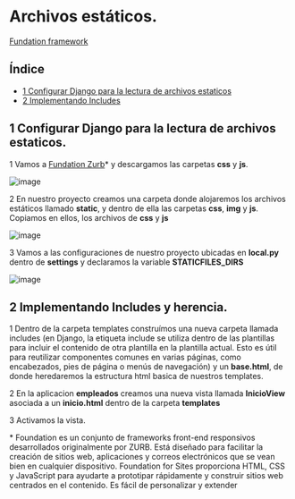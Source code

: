 # Archivos estáticos.

[Fundation framework](https://get.foundation/sites/getting-started.html)

## Índice

* [1 Configurar Django para la lectura de archivos estaticos](#1-Configurar-Django-para-la-lectura-de-archivos-estaticos)
* [2 Implementando Includes](#2-Implementando-Includes)


## 1 Configurar Django para la lectura de archivos estaticos.

1 Vamos a [Fundation Zurb](https://get.foundation/sites/docs/installation.html)* y descargamos las carpetas **css** y **js**.

![image](https://github.com/user-attachments/assets/a352ecb7-1bdf-47f2-8c0a-a02916cca70e)


2 En nuestro proyecto creamos una carpeta donde alojaremos los archivos estáticos llamado **static**, y dentro de ella las carpetas **css**, **img** y **js**. Copiamos en ellos, los archivos de **css** y **js**

![image](https://github.com/user-attachments/assets/d396c2b5-a7a6-40be-af96-d080577c1691)


3 Vamos a las configuraciones de nuestro proyecto ubicadas en **local.py** dentro de **settings** y declaramos la variable **STATICFILES_DIRS**

![image](https://github.com/user-attachments/assets/78757686-9aeb-4eb1-a9c2-270e0e6643bd)

## 2 Implementando Includes y herencia.

1 Dentro de la carpeta templates construímos una nueva carpeta llamada includes (en Django, la etiqueta include se utiliza dentro de las plantillas para incluir el contenido de otra plantilla en la plantilla actual. Esto es útil para reutilizar componentes comunes en varias páginas, como encabezados, pies de página o menús de navegación) y un **base.html**, de donde heredaremos la estructura html basica de nuestros templates.

2 En la aplicacion **empleados** creamos una nueva vista llamada **InicioView** asociada a un **inicio.html** dentro de la carpeta **templates**

3 Activamos la vista.







\* Foundation es un conjunto de frameworks front-end responsivos desarrollados originalmente por ZURB. Está diseñado para facilitar la creación de sitios web, aplicaciones y correos electrónicos que se vean bien en cualquier dispositivo. Foundation for Sites proporciona HTML, CSS y JavaScript para ayudarte a prototipar rápidamente y construir sitios web centrados en el contenido. Es fácil de personalizar y extender
